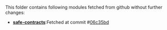This folder contains following modules fetched from github without further changes:

- **[safe-contracts](https://github.com/safe-global/safe-contracts)**:Fetched at commit #[06c35bd](https://github.com/safe-global/safe-contracts/commit/06c35bd4200fa9a2929e498cafe61c57c7e9970e)